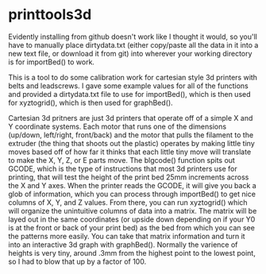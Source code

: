 # printtools3d

Evidently installing from github doesn't work like I thought it would, so you'll have to manually place dirtydata.txt (either copy/paste all the data in it into a new text file, or download it from git) into wherever your working directory is for importBed() to work.

This is a tool to do some calibration work for cartesian style 3d printers with belts and leadscrews.  I gave some example values for all of the functions and provided a dirtydata.txt file to use for importBed(), which is then used for xyztogrid(), which is then used for graphBed().  

Cartesian 3d pritners are just 3d printers that operate off of a simple X and Y coordinate systems.  Each motor that runs one of the dimensions (up/down, left/right, front/back) and the motor that pulls the filament to the extruder (the thing that shoots out the plastic) operates by making little tiny moves based off of how far it thinks that each little tiny move will translate to make the X, Y, Z, or E parts move.  The blgcode() function spits out GCODE, which is the type of instructions that most 3d printers use for printing, that will test the height of the print bed 25mm increments across the X and Y axes.  When the printer reads the GCODE, it will give you back a glob of information, which you can process through importBed() to get nice columns of X, Y, and Z values.  From there, you can run xyztogrid() which will organize the unintuitive columns of data into a matrix.  The matrix will be layed out in the same coordinates (or upside down depending on if your Y0 is at the front or back of your print bed) as the bed from which you can see the patterns more easily.  You can take that matrix information and turn it into an interactive 3d graph with graphBed().  Normally the varience of heights is very tiny, around .3mm from the highest point to the lowest point, so I had to blow that up by a factor of 100.  
